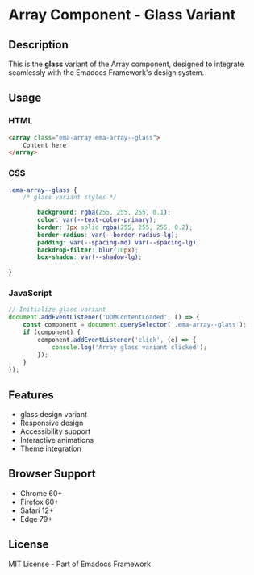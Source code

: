 # Array Component - Glass Variant

## Description
This is the **glass** variant of the Array component, designed to integrate seamlessly with the Emadocs Framework's design system.

## Usage

### HTML
```html
<array class="ema-array ema-array--glass">
    Content here
</array>
```

### CSS
```css
.ema-array--glass {
    /* glass variant styles */
    
        background: rgba(255, 255, 255, 0.1);
        color: var(--text-color-primary);
        border: 1px solid rgba(255, 255, 255, 0.2);
        border-radius: var(--border-radius-lg);
        padding: var(--spacing-md) var(--spacing-lg);
        backdrop-filter: blur(10px);
        box-shadow: var(--shadow-lg);
    
}
```

### JavaScript
```javascript
// Initialize glass variant
document.addEventListener('DOMContentLoaded', () => {
    const component = document.querySelector('.ema-array--glass');
    if (component) {
        component.addEventListener('click', (e) => {
            console.log('Array glass variant clicked');
        });
    }
});
```

## Features
- glass design variant
- Responsive design
- Accessibility support
- Interactive animations
- Theme integration

## Browser Support
- Chrome 60+
- Firefox 60+
- Safari 12+
- Edge 79+

## License
MIT License - Part of Emadocs Framework
